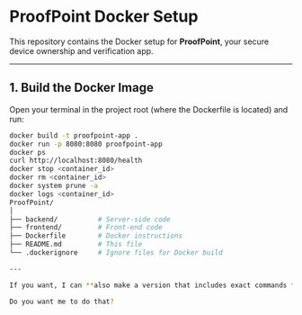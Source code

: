 # ProofPoint Docker Setup

This repository contains the Docker setup for **ProofPoint**, your secure device ownership and verification app.

---

## **1. Build the Docker Image**

Open your terminal in the project root (where the Dockerfile is located) and run:

```bash
docker build -t proofpoint-app .
docker run -p 8080:8080 proofpoint-app
docker ps
curl http://localhost:8080/health
docker stop <container_id>
docker rm <container_id>
docker system prune -a
docker logs <container_id>
ProofPoint/
│
├── backend/          # Server-side code
├── frontend/         # Front-end code
├── Dockerfile        # Docker instructions
├── README.md         # This file
└── .dockerignore     # Ignore files for Docker build

---

If you want, I can **also make a version that includes exact commands for both Light and Dark APK builds of ProofPoint**, so someone can literally copy-paste and have it running immediately.  

Do you want me to do that?
